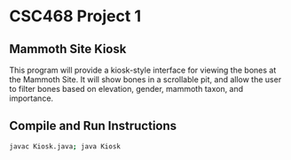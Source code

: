 # CSC468 Project 1

## Mammoth Site Kiosk
This program will provide a kiosk-style interface for viewing the bones at the Mammoth Site.  It will show bones in a scrollable pit, and allow the user to filter bones based on elevation, gender, mammoth taxon, and importance.

## Compile and Run Instructions
```bash
javac Kiosk.java; java Kiosk
```

